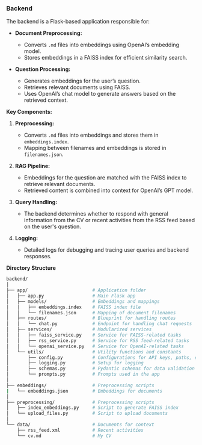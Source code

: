 ### Backend

The backend is a Flask-based application responsible for:

- **Document Preprocessing:**

  - Converts `.md` files into embeddings using OpenAI’s embedding model.
  - Stores embeddings in a FAISS index for efficient similarity search.

- **Question Processing:**
  - Generates embeddings for the user’s question.
  - Retrieves relevant documents using FAISS.
  - Uses OpenAI’s chat model to generate answers based on the retrieved context.

**Key Components:**

1. **Preprocessing:**

   - Converts `.md` files into embeddings and stores them in `embeddings.index`.
   - Mapping between filenames and embeddings is stored in `filenames.json`.

2. **RAG Pipeline:**

   - Embeddings for the question are matched with the FAISS index to retrieve relevant documents.
   - Retrieved content is combined into context for OpenAI’s GPT model.

3. **Query Handling:**

   - The backend determines whether to respond with general information from the CV or recent activities from the RSS feed based on the user's question.

4. **Logging:**
   - Detailed logs for debugging and tracing user queries and backend responses.

**Directory Structure**

```bash
backend/
│
├── app/                        # Application folder
│   ├── app.py                  # Main Flask app
│   ├── models/                 # Embeddings and mappings
│   │   ├── embeddings.index    # FAISS index file
│   │   └── filenames.json      # Mapping of document filenames
│   ├── routes/                 # Blueprint for handling routes
│   │   └── chat.py             # Endpoint for handling chat requests
│   ├── services/               # Modularized services
│   │   ├── faiss_service.py    # Service for FAISS-related tasks
│   │   ├── rss_service.py      # Service for RSS feed-related tasks
│   │   └── openai_service.py   # Service for OpenAI-related tasks
│   └── utils/                  # Utility functions and constants
│       ├── config.py           # Configurations for API keys, paths, etc.
│       ├── logging.py          # Setup for logging
│       ├── schemas.py          # Pydantic schemas for data validation
│       └── prompts.py          # Prompts used in the app
│
├── embeddings/                 # Preprocessing scripts
|   └── embeddings.json         # Embeddings for documents
│
├── preprocessing/              # Preprocessing scripts
│   ├── index_embeddings.py     # Script to generate FAISS index
│   └── upload_files.py         # Script to upload documents
│
└── data/                       # Documents for context
    ├── rss_feed.xml            # Recent activities
    └── cv.md                   # My CV

```
